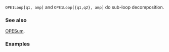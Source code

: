 `OPE1Loop[q1, amp]` and `OPE1Loop[{q1,q2}, amp]` do sub-loop  decomposition.

### See also

[OPESum](OPESum).

### Examples